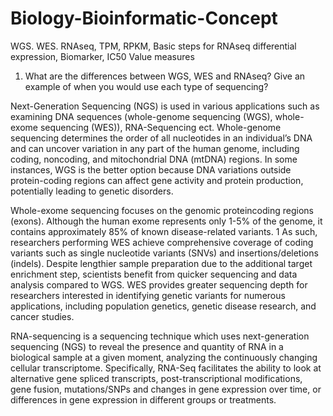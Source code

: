 # Biology-Bioinformatic-Concept
WGS. WES. RNAseq, TPM, RPKM, Basic steps for RNAseq differential expression, Biomarker, IC50 Value measures
1) What are the differences between WGS, WES and RNAseq? Give an example of when you would use each type of sequencing?

Next-Generation Sequencing (NGS) is used in various applications such as examining DNA sequences (whole-genome sequencing (WGS), whole-exome sequencing (WES)), RNA-Sequencing ect.
Whole-genome sequencing determines the order of all nucleotides in an individual’s DNA and can uncover variation in any part of the human genome, including coding, noncoding, and mitochondrial DNA (mtDNA) regions. 
In some instances, WGS is the better option because DNA variations outside protein-coding regions can affect gene activity and protein production, potentially leading to genetic disorders.

Whole-exome sequencing focuses on the genomic proteincoding regions (exons). 
Although the human exome represents only 1-5% of the genome, it contains approximately 85% of known disease-related variants.
1 As such, researchers performing WES achieve comprehensive coverage of coding variants such as single nucleotide variants (SNVs) and insertions/deletions (indels). 
Despite lengthier sample preparation due to the additional target enrichment step, scientists benefit from quicker sequencing and data analysis compared to WGS. 
WES provides greater sequencing depth for researchers interested in identifying genetic variants for numerous applications, including population genetics, genetic disease research, and cancer studies.

RNA-sequencing is a sequencing technique which uses next-generation sequencing (NGS) to reveal the presence and quantity of RNA in a biological sample at a given moment, 
analyzing the continuously changing cellular transcriptome. 
Specifically, RNA-Seq facilitates the ability to look at alternative gene spliced transcripts, post-transcriptional modifications, gene fusion, mutations/SNPs and changes in gene expression over time, 
or differences in gene expression in different groups or treatments.
